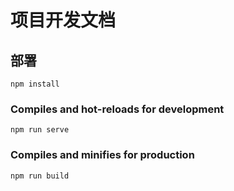 # 项目开发文档

## 部署

```
npm install
```

### Compiles and hot-reloads for development

```
npm run serve
```

### Compiles and minifies for production
```
npm run build
```
